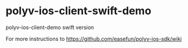 # polyv-ios-client-swift-demo
polyv-ios-client-demo swift version

For more instructions to https://github.com/easefun/polyv-ios-sdk/wiki
